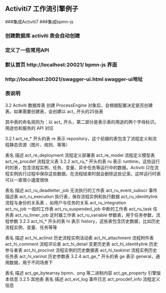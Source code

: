 ## Activiti7 工作流引擎例子


###集成Activiti7
###集成bpmn-js 
### 创建数据库  activiti 表会自动创建
### 定义了一些常用API 
### 默认首页 http://localhost:20021/ bpmn-js 界面
### http://localhost:20021/swagger-ui.html swagger-ui地址







### 表说明 

3.2 Activiti 数据库表
创建 ProcessEngine 对象后，会根据配置决定是否创建表。如果需要创建表，会创建以 act_ 开头的25张表

其中表的命名规则为：以 act_ 开头，第二部分是表示表的用途的两个字母标识。用途也和服务的 API 对应

3.2.1 act_re_* 开头的表
re 表示 repository，这个前缀的表包含了流程定义和流程静态资源（图片、规则、等等）

表名	描述
act_re_deployment	流程定义部署表
act_re_model	流程定义模型表
act_re_procdef	流程定义表
3.2.2 act_ru_* 开头的表
ru 表示 runtime，这些运行时的表，包含流程实例、任务、变量、异步任务等运行中的数据。Activiti 只在流程实例执行过程中保存这些数据，在流程结束时就会删除这些记录。这样运行时表可以一直很小速度很快

表名	描述
act_ru_deadletter_job	无法执行的工作表
act_ru_event_subscr	事件描述表
act_ru_execution	执行表，保存流程实例和执行数据
act_ru_identitylink	流程与身份的关系表 ，如用户与任务的关系
act_ru_integration	
act_ru_job	一般的工作表
act_ru_suspended_job	中断的工作表
act_ru_task	任务表
act_ru_timer_job	定时器工作表
act_ru_variable	参数表，用于任务参数，流程参数
3.2.3 act_hi_* 开头的表
hi 表示 history，这些表包含历史数据，比如历史流程实例、变量、任务等等

表名	描述
act_hi_actinst	历史流程实例活动表
act_hi_attachment	流程附件表
act_hi_comment	流程评论表
act_hi_detail	变更历史表
act_hi_identitylink	历史参与者表
act_hi_procinst	流程实例的历史数据表
act_hi_taskinst	流程实例历史任务表
act_hi_varinst	历史参数表
3.2.4 act_ge_* 开头的表
ge 表示 general，通用数据，用于不同场景下

表名	描述
act_ge_bytearray	bpmn、png 等二进制内容
act_ge_property	引擎版本信息
3.2.5 其他表
表名	描述
act_evt_log	事件日志
act_procdef_info	流程定义信息
